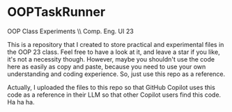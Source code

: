 # OOPTaskRunner
OOP Class Experiments \\\ Comp. Eng. UI 23

This is a repository that I created to store practical and experimental files in the OOP 23 class. Feel free to have a look at it, and leave a star if you like, it's not a necessity though. However, maybe you shouldn't use the code here as easily as copy and paste, because you need to use your own understanding and coding experience. So, just use this repo as a reference.

Actually, I uploaded the files to this repo so that GitHub Copilot uses this code as a reference in their LLM so that other Copilot users find this code. Ha ha ha.
